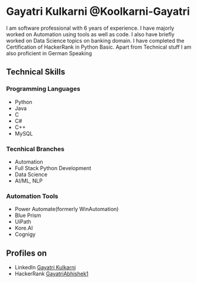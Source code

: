# Gayatri Kulkarni @Koolkarni-Gayatri

I am software professional with 6 years of experience. I have majorly worked on Automation using tools as well as code. 
I also have briefly worked on Data Science topics on banking domain. I have completed the Certification of HackerRank in Python Basic.
Apart from Technical stuff I am also proficient in German Speaking

## Technical Skills
### Programming Languages
- Python
- Java
- C
- C#
- C++
- MySQL

### Tecnhical Branches
- Automation
- Full Stack Python Development
- Data Science
- AI/ML, NLP

### Automation Tools
- Power Automate(formerly WinAutomation)
- Blue Prism
- UiPath
- Kore.AI
- Cognigy

## Profiles on 
- LinkedIn [Gayatri Kulkarni](https://www.linkedin.com/in/gayatri-kulkarni-abb5a8aa/)
- HackerRank [GayatriAbhishek1](https://www.hackerrank.com/profile/gayatriabhishek1)
